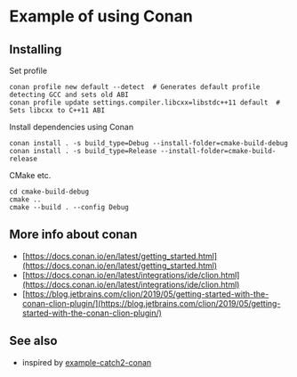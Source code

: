 # Example of using Conan


## Installing 

Set profile
    
    conan profile new default --detect  # Generates default profile detecting GCC and sets old ABI
    conan profile update settings.compiler.libcxx=libstdc++11 default  # Sets libcxx to C++11 ABI

Install dependencies using Conan

    conan install . -s build_type=Debug --install-folder=cmake-build-debug
    conan install . -s build_type=Release --install-folder=cmake-build-release
    
CMake etc.
    
    cd cmake-build-debug
    cmake ..
    cmake --build . --config Debug
   
## More info about conan

* [https://docs.conan.io/en/latest/getting_started.html](https://docs.conan.io/en/latest/getting_started.html)
* [https://docs.conan.io/en/latest/integrations/ide/clion.html](https://docs.conan.io/en/latest/integrations/ide/clion.html)
* [https://blog.jetbrains.com/clion/2019/05/getting-started-with-the-conan-clion-plugin/](https://blog.jetbrains.com/clion/2019/05/getting-started-with-the-conan-clion-plugin/)

## See also

* inspired by [example-catch2-conan](https://github.com/jw3/example-catch2-conan)